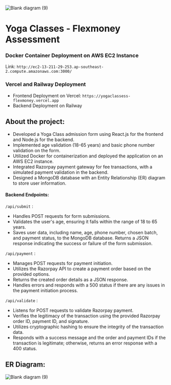 ![Blank diagram (9)](https://github.com/yana449/myassessment/assets/77925020/bb5aafb7-0046-48de-bb07-1eca13a0b7c4)
# Yoga Classes - Flexmoney Assessment

### Docker Container Deployment on AWS EC2 Instance
Link: `http://ec2-13-211-29-253.ap-southeast-2.compute.amazonaws.com:3000/`

### Vercel and Railway Deployment
- Frontend Deployment on Vercel: `https://yogaclassess-flexmoney.vercel.app`
- Backend Deployment on Railway

## About the project:
- Developed a Yoga Class admission form using React.js for the frontend and Node.js for the backend.
- Implemented age validation (18-65 years) and basic phone number validation on the form.
- Utilized Docker for containerization and deployed the application on an AWS EC2 instance.
- Integrated Razorpay payment gateway for fee transactions, with a simulated payment validation in the backend.
- Designed a MongoDB database with an Entity Relationship (ER) diagram to store user information.

#### Backend Endpoints:
`/api/submit` :
- Handles POST requests for form submissions.
- Validates the user's age, ensuring it falls within the range of 18 to 65 years.
- Saves user data, including name, age, phone number, chosen batch, and payment status, to the MongoDB database.
Returns a JSON response indicating the success or failure of the form submission.

`/api/payment` :
- Manages POST requests for payment initiation.
- Utilizes the Razorpay API to create a payment order based on the provided options.
- Returns the created order details as a JSON response.
- Handles errors and responds with a 500 status if there are any issues in the payment initiation process.

`/api/validate` :
- Listens for POST requests to validate Razorpay payment.
- Verifies the legitimacy of the transaction using the provided Razorpay order ID, payment ID, and signature.
- Utilizes cryptographic hashing to ensure the integrity of the transaction data.
- Responds with a success message and the order and payment IDs if the transaction is legitimate; otherwise, returns an error response with a 400 status.

## ER Diagram:
![Blank diagram (9)](https://github.com/yana449/myassessment/assets/77925020/8c6d4d84-89b2-4556-8b7b-1bc2b1100f27)






